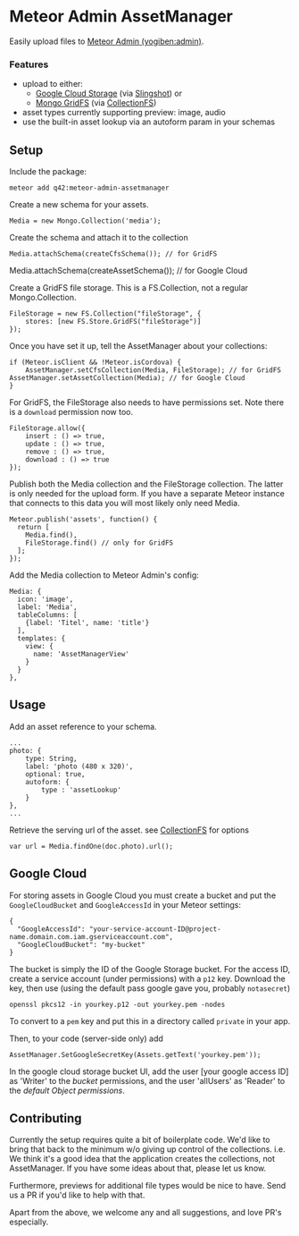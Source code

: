 # Meteor Admin AssetManager

Easily upload files to [Meteor Admin (yogiben:admin)](https://github.com/yogiben/meteor-admin).

### Features

 * upload to either:
	 * [Google Cloud Storage](https://cloud.google.com/storage) (via [Slingshot](https://github.com/CulturalMe/meteor-slingshot)) or
	 * [Mongo GridFS](https://docs.mongodb.org/manual/core/gridfs/) (via [CollectionFS](https://github.com/CollectionFS/Meteor-CollectionFS))
 * asset types currently supporting preview: image, audio
 * use the built-in asset lookup via an autoform param in your schemas


## Setup

Include the package:

	meteor add q42:meteor-admin-assetmanager

Create a new schema for your assets.

	Media = new Mongo.Collection('media');

Create the schema and attach it to the collection

	Media.attachSchema(createCfsSchema()); // for GridFS
  Media.attachSchema(createAssetSchema()); // for Google Cloud

Create a GridFS file storage. This is a FS.Collection, not a regular Mongo.Collection.

	FileStorage = new FS.Collection("fileStorage", {
		stores: [new FS.Store.GridFS("fileStorage")]
	});

Once you have set it up, tell the AssetManager about your collections:

	if (Meteor.isClient && !Meteor.isCordova) {
		AssetManager.setCfsCollection(Media, FileStorage); // for GridFS
    AssetManager.setAssetCollection(Media); // for Google Cloud
	}

For GridFS, the FileStorage also needs to have permissions set. Note there is a `download` permission now too.

	FileStorage.allow({
		insert : () => true,
		update : () => true,
		remove : () => true,
		download : () => true
	});

Publish both the Media collection and the FileStorage collection. The latter is only needed for the upload form. If you have a separate Meteor instance that connects to this data you will most likely only need Media.

	Meteor.publish('assets', function() {
	  return [
	    Media.find(),
	    FileStorage.find() // only for GridFS
	  ];
	});

Add the Media collection to Meteor Admin's config:

    Media: {
      icon: 'image',
      label: 'Media',
      tableColumns: [
        {label: 'Titel', name: 'title'}
      ],
      templates: {
        view: {
          name: 'AssetManagerView'
        }
      }
    },

## Usage

Add an asset reference to your schema.

	...
	photo: {
        type: String,
        label: 'photo (480 x 320)',
        optional: true,
        autoform: {
            type : 'assetLookup'
        }
    },
    ...


Retrieve the serving url of the asset. see [CollectionFS](https://github.com/CollectionFS/Meteor-CollectionFS) for options

	var url = Media.findOne(doc.photo).url();

## Google Cloud

For storing assets in Google Cloud you must create a bucket and put the `GoogleCloudBucket` and `GoogleAccessId` in your Meteor settings:   

	{
	  "GoogleAccessId": "your-service-account-ID@project-name.domain.com.iam.gserviceaccount.com",
	  "GoogleCloudBucket": "my-bucket"
	}

The bucket is simply the ID of the Google Storage bucket. For the access ID, create a service account (under permissions) with a `p12` key. Download the key, then use (using the default pass google gave you, probably `notasecret`)

	openssl pkcs12 -in yourkey.p12 -out yourkey.pem -nodes

To convert to a `pem` key and put this in a directory called `private` in your app.

Then, to your code (server-side only) add

	AssetManager.SetGoogleSecretKey(Assets.getText('yourkey.pem'));

In the google cloud storage bucket UI, add the user [your google access ID] as 'Writer' to the _bucket_ permissions, and the user 'allUsers' as 'Reader' to the _default Object permissions_.

## Contributing
Currently the setup requires quite a bit of boilerplate code. We'd like to bring that back to the minimum w/o giving up control of the collections.	i.e. We think
 it's a good idea that the application creates the collections, not AssetManager. If you have some ideas about that, please let us know.

Furthermore, previews for additional file types would be nice to have. Send us a PR if you'd like to help with that.

Apart from the above, we welcome any and all suggestions, and love PR's especially.
